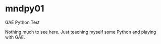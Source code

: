 mndpy01
=======

GAE Python Test

Nothing much to see here.  Just teaching myself some Python and playing with GAE.

